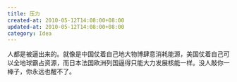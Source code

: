 ```yaml
---
title: 压力
created-at: 2010-05-12T14:08:00+08:00
updated-at: 2010-05-12T14:08:00+08:00
category: Idea
---
```


人都是被逼出来的。就像是中国仗着自己地大物博肆意消耗能源，美国仗着自己可以全地球霸占资源，而日本法国欧洲列国逼得只能大力发展核能一样。没人敲你一棒子，你永远也醒不了。
